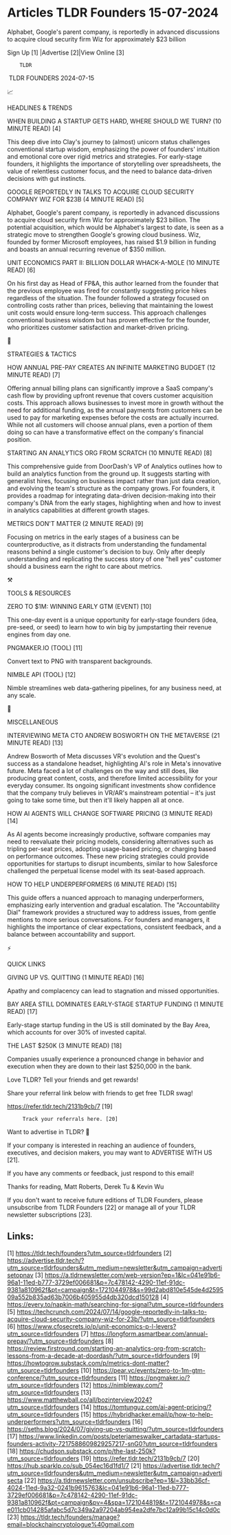 # Articles TLDR Founders 15-07-2024

Alphabet, Google's parent company, is reportedly in advanced
discussions to acquire cloud security firm Wiz for approximately $23
billion  

 Sign Up [1] |Advertise [2]|View Online [3] 

		TLDR 

 TLDR FOUNDERS 2024-07-15

📈 

HEADLINES & TRENDS

 WHEN BUILDING A STARTUP GETS HARD, WHERE SHOULD WE TURN? (10 MINUTE
READ) [4] 

 This deep dive into Clay's journey to (almost) unicorn status
challenges conventional startup wisdom, emphasizing the power of
founders' intuition and emotional core over rigid metrics and
strategies. For early-stage founders, it highlights the importance of
storytelling over spreadsheets, the value of relentless customer
focus, and the need to balance data-driven decisions with gut
instincts. 

 GOOGLE REPORTEDLY IN TALKS TO ACQUIRE CLOUD SECURITY COMPANY WIZ FOR
$23B (4 MINUTE READ) [5] 

 Alphabet, Google's parent company, is reportedly in advanced
discussions to acquire cloud security firm Wiz for approximately $23
billion. The potential acquisition, which would be Alphabet's largest
to date, is seen as a strategic move to strengthen Google's growing
cloud business. Wiz, founded by former Microsoft employees, has raised
$1.9 billion in funding and boasts an annual recurring revenue of $350
million. 

 UNIT ECONOMICS PART II: BILLION DOLLAR WHACK-A-MOLE (10 MINUTE READ)
[6] 

 On his first day as Head of FP&A, this author learned from the
founder that the previous employee was fired for constantly suggesting
price hikes regardless of the situation. The founder followed a
strategy focused on controlling costs rather than prices, believing
that maintaining the lowest unit costs would ensure long-term success.
This approach challenges conventional business wisdom but has proven
effective for the founder, who prioritizes customer satisfaction and
market-driven pricing. 

🧠 

STRATEGIES & TACTICS

 HOW ANNUAL PRE-PAY CREATES AN INFINITE MARKETING BUDGET (12 MINUTE
READ) [7] 

 Offering annual billing plans can significantly improve a SaaS
company's cash flow by providing upfront revenue that covers customer
acquisition costs. This approach allows businesses to invest more in
growth without the need for additional funding, as the annual payments
from customers can be used to pay for marketing expenses before the
costs are actually incurred. While not all customers will choose
annual plans, even a portion of them doing so can have a
transformative effect on the company's financial position. 

 STARTING AN ANALYTICS ORG FROM SCRATCH (10 MINUTE READ) [8] 

 This comprehensive guide from DoorDash's VP of Analytics outlines how
to build an analytics function from the ground up. It suggests
starting with generalist hires, focusing on business impact rather
than just data creation, and evolving the team's structure as the
company grows. For founders, it provides a roadmap for integrating
data-driven decision-making into their company's DNA from the early
stages, highlighting when and how to invest in analytics capabilities
at different growth stages. 

 METRICS DON'T MATTER (2 MINUTE READ) [9] 

 Focusing on metrics in the early stages of a business can be
counterproductive, as it distracts from understanding the fundamental
reasons behind a single customer's decision to buy. Only after deeply
understanding and replicating the success story of one "hell yes"
customer should a business earn the right to care about metrics. 

⚒️ 

TOOLS & RESOURCES

 ZERO TO $1M: WINNING EARLY GTM (EVENT) [10] 

 This one-day event is a unique opportunity for early-stage founders
(idea, pre-seed, or seed) to learn how to win big by jumpstarting
their revenue engines from day one. 

 PNGMAKER.IO (TOOL) [11] 

 Convert text to PNG with transparent backgrounds. 

 NIMBLE API (TOOL) [12] 

 Nimble streamlines web data-gathering pipelines, for any business
need, at any scale. 

🎁 

MISCELLANEOUS

 INTERVIEWING META CTO ANDREW BOSWORTH ON THE METAVERSE (21 MINUTE
READ) [13] 

 Andrew Bosworth of Meta discusses VR's evolution and the Quest's
success as a standalone headset, highlighting AI's role in Meta's
innovative future. Meta faced a lot of challenges on the way and still
does, like producing great content, costs, and therefore limited
accessibility for your everyday consumer. Its ongoing significant
investments show confidence that the company truly believes in VR/AR's
mainstream potential – it's just going to take some time, but then
it'll likely happen all at once. 

 HOW AI AGENTS WILL CHANGE SOFTWARE PRICING (3 MINUTE READ) [14] 

 As AI agents become increasingly productive, software companies may
need to reevaluate their pricing models, considering alternatives such
as tripling per-seat prices, adopting usage-based pricing, or charging
based on performance outcomes. These new pricing strategies could
provide opportunities for startups to disrupt incumbents, similar to
how Salesforce challenged the perpetual license model with its
seat-based approach. 

 HOW TO HELP UNDERPERFORMERS (6 MINUTE READ) [15] 

 This guide offers a nuanced approach to managing underperformers,
emphasizing early intervention and gradual escalation. The
"Accountability Dial" framework provides a structured way to address
issues, from gentle mentions to more serious conversations. For
founders and managers, it highlights the importance of clear
expectations, consistent feedback, and a balance between
accountability and support. 

⚡ 

QUICK LINKS

 GIVING UP VS. QUITTING (1 MINUTE READ) [16] 

 Apathy and complacency can lead to stagnation and missed
opportunities. 

 BAY AREA STILL DOMINATES EARLY-STAGE STARTUP FUNDING (1 MINUTE READ)
[17] 

 Early-stage startup funding in the US is still dominated by the Bay
Area, which accounts for over 30% of invested capital. 

 THE LAST $250K (3 MINUTE READ) [18] 

 Companies usually experience a pronounced change in behavior and
execution when they are down to their last $250,000 in the bank. 

Love TLDR? Tell your friends and get rewards!

 Share your referral link below with friends to get free TLDR swag! 

 https://refer.tldr.tech/2131b9cb/7 [19] 

		 Track your referrals here. [20] 

Want to advertise in TLDR? 📰

 If your company is interested in reaching an audience of founders,
executives, and decision makers, you may want to ADVERTISE WITH US
[21]. 

 If you have any comments or feedback, just respond to this email! 

Thanks for reading, 
Matt Roberts, Derek Tu & Kevin Wu 

If you don't want to receive future editions of TLDR Founders, please
unsubscribe from TLDR Founders [22] or manage all of your TLDR
newsletter subscriptions [23]. 

 

Links:
------
[1] https://tldr.tech/founders?utm_source=tldrfounders
[2] https://advertise.tldr.tech/?utm_source=tldrfounders&utm_medium=newsletter&utm_campaign=advertisetopnav
[3] https://a.tldrnewsletter.com/web-version?ep=1&lc=041e91b6-96a1-11ed-b777-3729ef006681&p=7c478142-4290-11ef-91dc-9381a810962f&pt=campaign&t=1721044978&s=99d2abd810e545de4d259509a552b835ad63b7006b405955d4db320dcd150128
[4] https://every.to/napkin-math/searching-for-signal?utm_source=tldrfounders
[5] https://techcrunch.com/2024/07/14/google-reportedly-in-talks-to-acquire-cloud-security-company-wiz-for-23b/?utm_source=tldrfounders
[6] https://www.cfosecrets.io/p/unit-economics-p-l-levers?utm_source=tldrfounders
[7] https://longform.asmartbear.com/annual-prepay/?utm_source=tldrfounders
[8] https://review.firstround.com/starting-an-analytics-org-from-scratch-lessons-from-a-decade-at-doordash/?utm_source=tldrfounders
[9] https://howtogrow.substack.com/p/metrics-dont-matter?utm_source=tldrfounders
[10] https://pear.vc/events/zero-to-1m-gtm-conference/?utm_source=tldrfounders
[11] https://pngmaker.io/?utm_source=tldrfounders
[12] https://nimbleway.com/?utm_source=tldrfounders
[13] https://www.matthewball.co/all/bozinterview2024?utm_source=tldrfounders
[14] https://tomtunguz.com/ai-agent-pricing/?utm_source=tldrfounders
[15] https://hybridhacker.email/p/how-to-help-underperformers?utm_source=tldrfounders
[16] https://seths.blog/2024/07/giving-up-vs-quitting/?utm_source=tldrfounders
[17] https://www.linkedin.com/posts/peterjameswalker_cartadata-startups-founders-activity-7217588609829257217-snG0?utm_source=tldrfounders
[18] https://chudson.substack.com/p/the-last-250k?utm_source=tldrfounders
[19] https://refer.tldr.tech/2131b9cb/7
[20] https://hub.sparklp.co/sub_054ec16d1fd1/7
[21] https://advertise.tldr.tech/?utm_source=tldrfounders&utm_medium=newsletter&utm_campaign=advertisecta
[22] https://a.tldrnewsletter.com/unsubscribe?ep=1&l=33bb36cf-4024-11ed-9a32-0241b9615763&lc=041e91b6-96a1-11ed-b777-3729ef006681&p=7c478142-4290-11ef-91dc-9381a810962f&pt=campaign&pv=4&spa=1721044819&t=1721044978&s=cae011cb014285afabc5d7c349a2a97204ab954ea2dfe7bc12a99b15c14c0d0c
[23] https://tldr.tech/founders/manage?email=blockchaincryptologue%40gmail.com